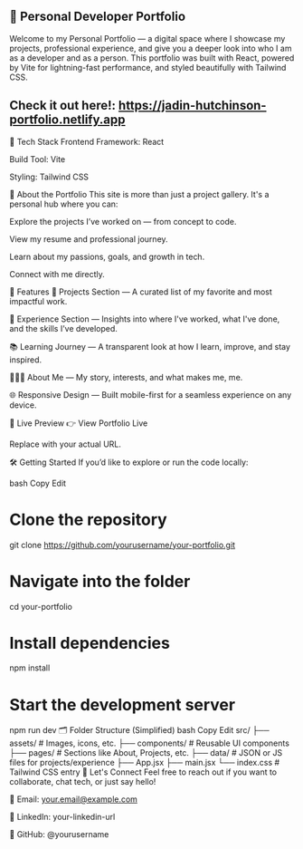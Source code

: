 ## 🌟 Personal Developer Portfolio
Welcome to my Personal Portfolio — a digital space where I showcase my projects, professional experience, and give you a deeper look into who I am as a developer and as a person. This portfolio was built with React, powered by Vite for lightning-fast performance, and styled beautifully with Tailwind CSS.

## Check it out here!: https://jadin-hutchinson-portfolio.netlify.app

🚀 Tech Stack
Frontend Framework: React

Build Tool: Vite

Styling: Tailwind CSS

🧠 About the Portfolio
This site is more than just a project gallery. It's a personal hub where you can:

Explore the projects I’ve worked on — from concept to code.

View my resume and professional journey.

Learn about my passions, goals, and growth in tech.

Connect with me directly.

📁 Features
💼 Projects Section — A curated list of my favorite and most impactful work.

🧩 Experience Section — Insights into where I've worked, what I've done, and the skills I’ve developed.

📚 Learning Journey — A transparent look at how I learn, improve, and stay inspired.

🙋🏽‍♂️ About Me — My story, interests, and what makes me, me.

🌐 Responsive Design — Built mobile-first for a seamless experience on any device.

📸 Live Preview
👉 View Portfolio Live

Replace with your actual URL.

🛠️ Getting Started
If you’d like to explore or run the code locally:

bash
Copy
Edit
# Clone the repository
git clone https://github.com/yourusername/your-portfolio.git

# Navigate into the folder
cd your-portfolio

# Install dependencies
npm install

# Start the development server
npm run dev
🗂️ Folder Structure (Simplified)
bash
Copy
Edit
src/
├── assets/        # Images, icons, etc.
├── components/    # Reusable UI components
├── pages/         # Sections like About, Projects, etc.
├── data/          # JSON or JS files for projects/experience
├── App.jsx
├── main.jsx
└── index.css      # Tailwind CSS entry
🤝 Let's Connect
Feel free to reach out if you want to collaborate, chat tech, or just say hello!

📧 Email: your.email@example.com

💼 LinkedIn: your-linkedin-url

🧠 GitHub: @yourusername

